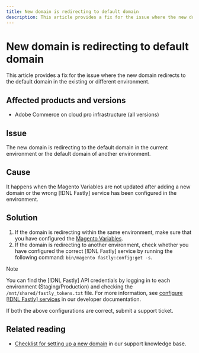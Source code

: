```yaml
---
title: New domain is redirecting to default domain
description: This article provides a fix for the issue where the new domain redirects to the default domain in the existing or different environment.
---
```

# New domain is redirecting to default domain

This article provides a fix for the issue where the new domain redirects to the default domain in the existing or different environment.

## Affected products and versions

* Adobe Commerce on cloud pro infrastructure (all versions)

## Issue

The new domain is redirecting to the default domain in the current environment or the default domain of another environment.

## Cause

It happens when the Magento Variables are not updated after adding a new domain or the wrong [!DNL Fastly] service has been configured in the environment.

## Solution

1. If the domain is redirecting within the same environment, make sure that you have configured the [Magento Variables](https://experienceleague.adobe.com/docs/commerce-cloud-service/user-guide/configure-store/multiple-sites.html#modify-variables).
1. If the domain is redirecting to another environment, check whether you have configured the correct [!DNL Fastly] service by running the following command: `bin/magento fastly:config:get -s`.

>[!NOTE]
>
>You can find the [!DNL Fastly] API credentials by logging in to each environment (Staging/Production) and checking the `/mnt/shared/fastly_tokens.txt` file. For more information, see [configure [!DNL Fastly] services](https://experienceleague.adobe.com/docs/commerce-cloud-service/user-guide/cdn/setup-fastly/fastly-configuration.html) in our developer documentation.

If both the above configurations are correct, submit a support ticket.

## Related reading

* [Checklist for setting up a new domain](https://experienceleague.adobe.com/docs/commerce-knowledge-base/kb/how-to/checklist-for-setting-up-a-new-domain.html) in our support knowledge base.
